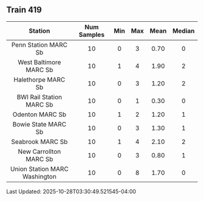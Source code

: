 ## Train 419

| Station | Num Samples | Min | Max | Mean | Median |
| :-----: | :---------: | :-: | :-: | :--: | :----: |
| Penn Station MARC Sb | 10 | 0 | 3 | 0.70 | 0 |
| West Baltimore MARC Sb | 10 | 1 | 4 | 1.90 | 2 |
| Halethorpe MARC Sb | 10 | 0 | 3 | 1.20 | 2 |
| BWI Rail Station MARC Sb | 10 | 0 | 1 | 0.30 | 0 |
| Odenton MARC Sb | 10 | 1 | 2 | 1.20 | 1 |
| Bowie State MARC Sb | 10 | 0 | 3 | 1.30 | 1 |
| Seabrook MARC Sb | 10 | 1 | 4 | 2.10 | 2 |
| New Carrollton MARC Sb | 10 | 0 | 3 | 0.80 | 1 |
| Union Station MARC Washington | 10 | 0 | 8 | 1.70 | 0 |


Last Updated: 2025-10-28T03:30:49.521545-04:00